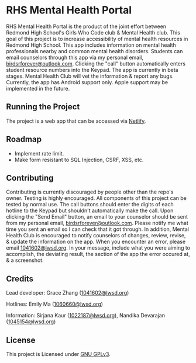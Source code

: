 # RHS Mental Health Portal
RHS Mental Health Portal is the product of the joint effort between Redmond High School's Girls Who Code club & Mental Health club. This goal of this project is to increase accessibility of mental health resources in Redmond High School. This app includes information on mental health professionals nearby and common mental health disorders. Students can email counselors through this app via my personal email, birdsrforever@outlook.com. Clicking the "call" button automatically enters student resource numbers into the Keypad. The app is currently in beta stages. Mental Health Club will vet the information & report any bugs. Currently, the app has Android support only. Apple support may be implemented in the future.

## Running the Project
The project is a web app that can be accessed via [Netlify](https://rhs-mental-health-portal.netlify.app/).

## Roadmap
- Implement rate limit.
- Make form resistant to SQL Injection, CSRF, XSS, etc.

## Contributing
Contributing is currently discouraged by people other than the repo's owner. Testing is highly encouraged. All components of this project can be tested by normal use. The call buttons should enter the digits of each hotline to the Keypad but shouldn't automatically make the call. Upon clicking the "Send Email" button, an email to your counselor should be sent from my personal email, birdsrforever@outlook.com. Please notify me what time you sent an email so I can check that it got through. In addition, Mental Health Club is encouraged to notify counselors of changes, review, revise, & update the information on the app. When you encounter an error, please email 1041602@lwsd.org. In your message, include what you were aiming to accomplish, the deviating result, the section of the app the error occured at, & a screenshot.

## Credits
Lead developer: Grace Zhang (1041602@lwsd.org)

Hotlines: Emily Ma (1060660@lwsd.org)

Information: Sirjana Kaur (1022187@lwsd.org), Nandika Devarajan (1045154@lwsd.org)

## License
This project is Licensed under [GNU GPLv3](https://choosealicense.com/licenses/gpl-3.0/).
